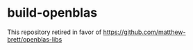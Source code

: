 # build-openblas

This repository retired in favor of
https://github.com/matthew-brett/openblas-libs
